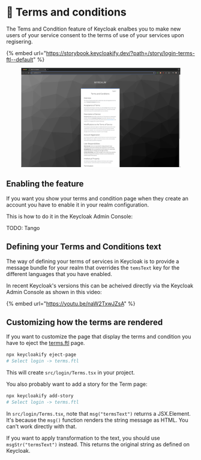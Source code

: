 # 📄 Terms and conditions

The Tems and Condition feature of Keycloak enalbes you to make new users of your service consent to the terms of use of your services upon regisering. &#x20;

{% embed url="https://storybook.keycloakify.dev/?path=/story/login-terms-ftl--default" %}

<figure><img src="../.gitbook/assets/image (2) (1).png" alt=""><figcaption></figcaption></figure>

## Enabling the feature

If you want you show your terms and condition page when they create an account you have to enable it in your realm configuration. &#x20;

This is how to do it in the Keycloak Admin Console: &#x20;

TODO: Tango

## Defining your Terms and Conditions text

The way of defining your terms of services in Keycloak is to provide a message bundle for your realm that overrides the `temsText` key for the different languages that you have enabled. &#x20;

In recent Keycloak's versions this can be acheived directly via the Keycloak Admin Console as shown in this video: &#x20;

{% embed url="https://youtu.be/naW2TxwJZsA" %}

## Customizing how the terms are rendered

If you want to customize the page that display the terms and condition you have to eject the [terms.ftl](https://storybook.keycloakify.dev/?path=/story/login-terms-ftl--default) page.

```bash
npx keycloakify eject-page
# Select login -> terms.ftl
```

This will create `src/login/Terms.tsx` in your project.

You also probably want to add a story for the Term page:

```bash
npx keycloakify add-story
# Select login -> terms.ftl
```

In `src/login/Terms.tsx`, note that `msg("termsText")` returns a JSX.Element. It's because the `msg()` function renders the string message as HTML. You can't work directly with that. &#x20;

If you want to apply transformation to the text, you should use `msgStr("termsText")` instead. This returns the original string as defined on Keycloak. &#x20;
